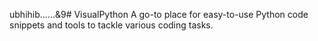 ubhihib......&9# VisualPython
A go-to place for easy-to-use Python code snippets and tools to tackle various coding tasks.
